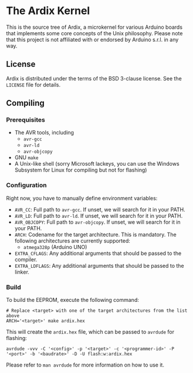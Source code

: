 # The Ardix Kernel

This is the source tree of Ardix, a microkernel for various Arduino boards that implements some core
concepts of the Unix philosophy.  Please note that this project is not affiliated with or endorsed
by Arduino s.r.l. in any way.

## License

Ardix is distributed under the terms of the BSD 3-clause license.
See the `LICENSE` file for details.

## Compiling

### Prerequisites

- The AVR tools, including
    * `avr-gcc`
    * `avr-ld`
    * `avr-objcopy`
- GNU `make`
- A Unix-like shell (sorry Microsoft lackeys, you can use the Windows Subsystem for Linux for
  compiling but not for flashing)

### Configuration

Right now, you have to manually define environment variables:

- `AVR_CC`: Full path to `avr-gcc`.  If unset, we will search for it in your PATH.
- `AVR_LD`: Full path to `avr-ld`.  If unset, we will search for it in your PATH.
- `AVR_OBJCOPY`: Full path to `avr-objcopy`.  If unset, we will search for it in your PATH.
- `ARCH`: Codename for the target architecture.  This is mandatory.
  The following architectures are currently supported:
    * `atmega328p` (Arduino UNO)
- `EXTRA_CFLAGS`: Any additional arguments that should be passed to the compiler.
- `EXTRA_LDFLAGS`: Any additional arguments that should be passed to the linker.

### Build

To build the EEPROM, execute the following command:

```shell
# Replace <target> with one of the target architectures from the list above
ARCH='<target>' make ardix.hex
```

This will create the `ardix.hex` file, which can be passed to `avrdude` for flashing:

```shell
avrdude -vvv -C '<config>' -p '<target>' -c '<programmer-id>' -P '<port>' -b '<baudrate>' -D -U flash:w:ardix.hex
```

Please refer to `man avrdude` for more information on how to use it.
